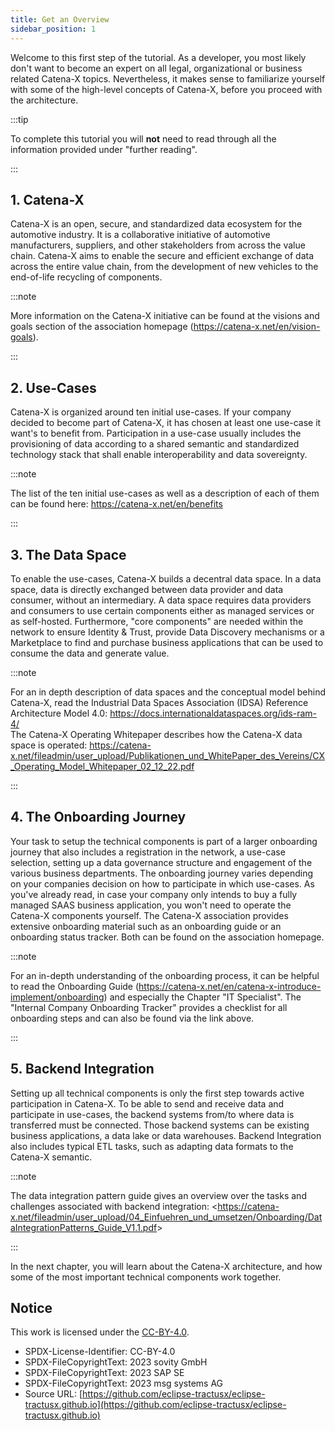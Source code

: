 ```yaml
---
title: Get an Overview
sidebar_position: 1
---
```


Welcome to this first step of the tutorial. As a developer, you most likely don't want to become an expert on all legal, organizational or business related Catena-X topics.
Nevertheless, it makes sense to familiarize yourself with some of the high-level concepts of Catena-X, before you proceed with the architecture.

:::tip

To complete this tutorial you will **not** need to read through all the information provided under "further reading".

:::

## 1. Catena-X

Catena-X is an open, secure, and standardized data ecosystem for the automotive industry. It is a collaborative initiative of automotive manufacturers, suppliers, and other stakeholders from across the value chain. Catena-X aims to enable the secure and efficient exchange of data across the entire value chain, from the development of new vehicles to the end-of-life recycling of components.

:::note

More information on the Catena-X initiative can be found at the visions and goals section of the association homepage (<https://catena-x.net/en/vision-goals>).

:::

## 2. Use-Cases

Catena-X is organized around ten initial use-cases. If your company decided to become part of Catena-X, it has chosen at least one use-case it want's to benefit from. Participation in a use-case usually includes the provisioning of data according to a shared semantic and standardized technology stack that shall enable interoperability and data sovereignty.

:::note

The list of the ten initial use-cases as well as a description of each of them can be found here: <https://catena-x.net/en/benefits>

:::

## 3. The Data Space

To enable the use-cases, Catena-X builds a decentral data space. In a data space, data is directly exchanged between data provider and data consumer, without an intermediary. A data space requires data providers and consumers to use certain components either as managed services or as self-hosted. Furthermore, "core components" are needed within the network to ensure Identity & Trust, provide Data Discovery mechanisms or a Marketplace to find and purchase business applications that can be used to consume the data and generate value.

:::note

For an in depth description of data spaces and the conceptual model behind Catena-X, read the Industrial Data Spaces Association (IDSA) Reference Architecture Model 4.0: <https://docs.internationaldataspaces.org/ids-ram-4/>  
The Catena-X Operating Whitepaper describes how the Catena-X data space is operated: <https://catena-x.net/fileadmin/user_upload/Publikationen_und_WhitePaper_des_Vereins/CX_Operating_Model_Whitepaper_02_12_22.pdf>

:::

## 4. The Onboarding Journey

Your task to setup the technical components is part of a larger onboarding journey that also includes a registration in the network, a use-case selection, setting up a data governance structure and engagement of the various business departments. The onboarding journey varies depending on your companies decision on how to participate in which use-cases. As you've already read, in case your company only intends to buy a fully managed SAAS business application, you won't need to operate the Catena-X components yourself.
 The Catena-X association provides extensive onboarding material such as an onboarding guide or an onboarding status tracker. Both can be found on the association homepage.

:::note

For an in-depth understanding of the onboarding process, it can be helpful to read the Onboarding Guide (<https://catena-x.net/en/catena-x-introduce-implement/onboarding>) and especially the Chapter "IT Specialist".
The "Internal Company Onboarding Tracker" provides a checklist for all onboarding steps and can also be found via the link above.

:::

## 5. Backend Integration

Setting up all technical components is only the first step towards active participation in Catena-X. To be able to send and receive data and participate in use-cases, the backend systems from/to where data is transferred must be connected. Those backend systems can be existing business applications, a data lake or data warehouses. Backend Integration also includes typical ETL tasks, such as adapting data formats to the Catena-X semantic.

:::note

The data integration pattern guide gives an overview over the tasks and challenges associated with backend integration: <<https://catena-x.net/fileadmin/user_upload/04_Einfuehren_und_umsetzen/Onboarding/DataIntegrationPatterns_Guide_V1.1.pdf>>

:::

In the next chapter, you will learn about the Catena-X architecture, and how some of the most important technical components work together.

## Notice

This work is licensed under the [CC-BY-4.0](https://creativecommons.org/licenses/by/4.0/legalcode).

- SPDX-License-Identifier: CC-BY-4.0
- SPDX-FileCopyrightText: 2023 sovity GmbH
- SPDX-FileCopyrightText: 2023 SAP SE
- SPDX-FileCopyrightText: 2023 msg systems AG
- Source URL: [https://github.com/eclipse-tractusx/eclipse-tractusx.github.io](https://github.com/eclipse-tractusx/eclipse-tractusx.github.io)
